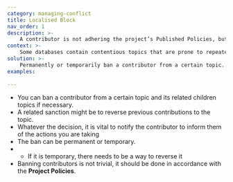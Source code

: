 ```yaml
---
category: managing-conflict
title: Localised Block
nav_order: 1
description: >-
    A contributor is not adhering the project’s Published Policies, but this is only happening when contributing to a certain topic.
context: >-
    Some databases contain contentious topics that are prone to repeated contradictory edits (an ‘edit war’), or contain localised topics of interest that lend themselves to focused attention. The contributor in question will have ignored Warning Messages to stop disruptive or improper activities.
solution: >-
    Permanently or temporarily ban a contributor from a certain topic.
examples:
    
---
```


* You can ban a contributor from a certain topic and its related children topics if necessary.
* A related sanction might be to reverse previous contributions to the topic.
* Whatever the decision, it is vital to notify the contributor to inform them of the actions you are taking
* The ban can be permanent or temporary.
* * If it is temporary, there needs to be a way to reverse it
* Banning contributors is not trivial, it should be done in accordance with the **Project Policies**.

